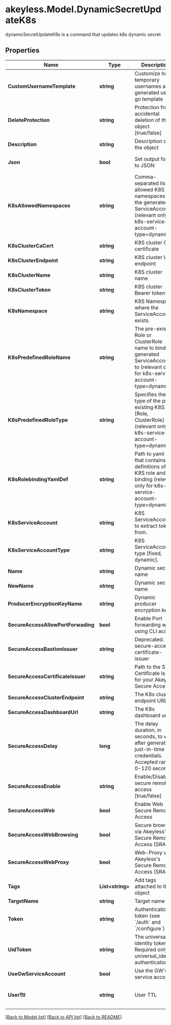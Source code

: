 # akeyless.Model.DynamicSecretUpdateK8s
dynamicSecretUpdateK8s is a command that updates k8s dynamic secret

## Properties

Name | Type | Description | Notes
------------ | ------------- | ------------- | -------------
**CustomUsernameTemplate** | **string** | Customize how temporary usernames are generated using go template | [optional] 
**DeleteProtection** | **string** | Protection from accidental deletion of this object [true/false] | [optional] 
**Description** | **string** | Description of the object | [optional] 
**Json** | **bool** | Set output format to JSON | [optional] [default to false]
**K8sAllowedNamespaces** | **string** | Comma-separated list of allowed K8S namespaces for the generated ServiceAccount (relevant only for k8s-service-account-type&#x3D;dynamic) | [optional] 
**K8sClusterCaCert** | **string** | K8S cluster CA certificate | [optional] 
**K8sClusterEndpoint** | **string** | K8S cluster URL endpoint | [optional] 
**K8sClusterName** | **string** | K8S cluster name | [optional] 
**K8sClusterToken** | **string** | K8S cluster Bearer token | [optional] 
**K8sNamespace** | **string** | K8S Namespace where the ServiceAccount exists. | [optional] 
**K8sPredefinedRoleName** | **string** | The pre-existing Role or ClusterRole name to bind the generated ServiceAccount to (relevant only for k8s-service-account-type&#x3D;dynamic) | [optional] 
**K8sPredefinedRoleType** | **string** | Specifies the type of the pre-existing K8S role [Role, ClusterRole] (relevant only for k8s-service-account-type&#x3D;dynamic) | [optional] 
**K8sRolebindingYamlDef** | **string** | Path to yaml file that contains definitions of K8S role and role binding (relevant only for k8s-service-account-type&#x3D;dynamic) | [optional] 
**K8sServiceAccount** | **string** | K8S ServiceAccount to extract token from. | [optional] 
**K8sServiceAccountType** | **string** | K8S ServiceAccount type [fixed, dynamic]. | [optional] 
**Name** | **string** | Dynamic secret name | 
**NewName** | **string** | Dynamic secret name | [optional] 
**ProducerEncryptionKeyName** | **string** | Dynamic producer encryption key | [optional] 
**SecureAccessAllowPortForwading** | **bool** | Enable Port forwarding while using CLI access | [optional] 
**SecureAccessBastionIssuer** | **string** | Deprecated. use secure-access-certificate-issuer | [optional] 
**SecureAccessCertificateIssuer** | **string** | Path to the SSH Certificate Issuer for your Akeyless Secure Access | [optional] 
**SecureAccessClusterEndpoint** | **string** | The K8s cluster endpoint URL | [optional] 
**SecureAccessDashboardUrl** | **string** | The K8s dashboard url | [optional] 
**SecureAccessDelay** | **long** | The delay duration, in seconds, to wait after generating just-in-time credentials. Accepted range: 0-120 seconds | [optional] 
**SecureAccessEnable** | **string** | Enable/Disable secure remote access [true/false] | [optional] 
**SecureAccessWeb** | **bool** | Enable Web Secure Remote Access | [optional] [default to false]
**SecureAccessWebBrowsing** | **bool** | Secure browser via Akeyless&#39;s Secure Remote Access (SRA) | [optional] [default to false]
**SecureAccessWebProxy** | **bool** | Web-Proxy via Akeyless&#39;s Secure Remote Access (SRA) | [optional] [default to false]
**Tags** | **List&lt;string&gt;** | Add tags attached to this object | [optional] 
**TargetName** | **string** | Target name | [optional] 
**Token** | **string** | Authentication token (see &#x60;/auth&#x60; and &#x60;/configure&#x60;) | [optional] 
**UidToken** | **string** | The universal identity token, Required only for universal_identity authentication | [optional] 
**UseGwServiceAccount** | **bool** | Use the GW&#39;s service account | [optional] 
**UserTtl** | **string** | User TTL | [optional] [default to "60m"]

[[Back to Model list]](../README.md#documentation-for-models) [[Back to API list]](../README.md#documentation-for-api-endpoints) [[Back to README]](../README.md)

